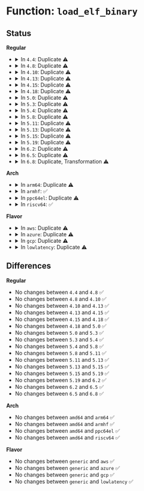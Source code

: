 # Function: <code>load_elf_binary</code>

## Status
<b>Regular</b>
<ul>
<li>
<details>
<summary>In <code>4.4</code>: Duplicate ⚠️</summary>

```c
int load_elf_binary(struct linux_binprm *bprm);
```

**Collision:** Static Duplication

**Inline:** No

**Transformation:** False

**Instances:**

```
In fs/binfmt_elf.c (ffffffff81267530)
Location: fs/binfmt_elf.c:665
Inline: False
```
```
In fs/compat_binfmt_elf.c (ffffffff8126a1b0)
Location: fs/binfmt_elf.c:665
Inline: False
```
**Symbols:**

```
ffffffff81267530-ffffffff81268693: load_elf_binary (STB_LOCAL)
ffffffff8126a1b0-ffffffff8126b37b: load_elf_binary (STB_LOCAL)
```
</details>
</li>
<li>
<details>
<summary>In <code>4.8</code>: Duplicate ⚠️</summary>

```c
int load_elf_binary(struct linux_binprm *bprm);
```

**Collision:** Static Duplication

**Inline:** No

**Transformation:** False

**Instances:**

```
In fs/binfmt_elf.c (ffffffff81293570)
Location: fs/binfmt_elf.c:668
Inline: False
```
```
In fs/compat_binfmt_elf.c (ffffffff81296180)
Location: fs/binfmt_elf.c:668
Inline: False
```
**Symbols:**

```
ffffffff81293570-ffffffff8129465c: load_elf_binary (STB_LOCAL)
ffffffff81296180-ffffffff812972e7: load_elf_binary (STB_LOCAL)
```
</details>
</li>
<li>
<details>
<summary>In <code>4.10</code>: Duplicate ⚠️</summary>

```c
int load_elf_binary(struct linux_binprm *bprm);
```

**Collision:** Static Duplication

**Inline:** No

**Transformation:** False

**Instances:**

```
In fs/binfmt_elf.c (ffffffff812a82e0)
Location: fs/binfmt_elf.c:668
Inline: False
```
```
In fs/compat_binfmt_elf.c (ffffffff812aad60)
Location: fs/binfmt_elf.c:668
Inline: False
```
**Symbols:**

```
ffffffff812a82e0-ffffffff812a9301: load_elf_binary (STB_LOCAL)
ffffffff812aad60-ffffffff812abe29: load_elf_binary (STB_LOCAL)
```
</details>
</li>
<li>
<details>
<summary>In <code>4.13</code>: Duplicate ⚠️</summary>

```c
int load_elf_binary(struct linux_binprm *bprm);
```

**Collision:** Static Duplication

**Inline:** No

**Transformation:** False

**Instances:**

```
In fs/binfmt_elf.c (ffffffff812b4bf0)
Location: fs/binfmt_elf.c:679
Inline: False
```
```
In fs/compat_binfmt_elf.c (ffffffff812b7bf0)
Location: fs/binfmt_elf.c:679
Inline: False
```
**Symbols:**

```
ffffffff812b4bf0-ffffffff812b5c7c: load_elf_binary (STB_LOCAL)
ffffffff812b7bf0-ffffffff812b8cfc: load_elf_binary (STB_LOCAL)
```
</details>
</li>
<li>
<details>
<summary>In <code>4.15</code>: Duplicate ⚠️</summary>

```c
int load_elf_binary(struct linux_binprm *bprm);
```

**Collision:** Static Duplication

**Inline:** No

**Transformation:** False

**Instances:**

```
In fs/binfmt_elf.c (ffffffff812d8470)
Location: fs/binfmt_elf.c:685
Inline: False
```
```
In fs/compat_binfmt_elf.c (ffffffff812db4e0)
Location: fs/binfmt_elf.c:685
Inline: False
```
**Symbols:**

```
ffffffff812d8470-ffffffff812d9510: load_elf_binary (STB_LOCAL)
ffffffff812db4e0-ffffffff812dc5dc: load_elf_binary (STB_LOCAL)
```
</details>
</li>
<li>
<details>
<summary>In <code>4.18</code>: Duplicate ⚠️</summary>

```c
int load_elf_binary(struct linux_binprm *bprm);
```

**Collision:** Static Duplication

**Inline:** No

**Transformation:** False

**Instances:**

```
In fs/binfmt_elf.c (ffffffff81304340)
Location: fs/binfmt_elf.c:690
Inline: False
```
```
In fs/compat_binfmt_elf.c (ffffffff81307c40)
Location: fs/binfmt_elf.c:690
Inline: False
```
**Symbols:**

```
ffffffff81304340-ffffffff813054c3: load_elf_binary (STB_LOCAL)
ffffffff81307c40-ffffffff81308e17: load_elf_binary (STB_LOCAL)
```
</details>
</li>
<li>
<details>
<summary>In <code>5.0</code>: Duplicate ⚠️</summary>

```c
int load_elf_binary(struct linux_binprm *bprm);
```

**Collision:** Static Duplication

**Inline:** No

**Transformation:** False

**Instances:**

```
In fs/binfmt_elf.c (ffffffff81319a90)
Location: fs/binfmt_elf.c:690
Inline: False
```
```
In fs/compat_binfmt_elf.c (ffffffff8131d450)
Location: fs/binfmt_elf.c:690
Inline: False
```
**Symbols:**

```
ffffffff81319a90-ffffffff8131ac54: load_elf_binary (STB_LOCAL)
ffffffff8131d450-ffffffff8131e627: load_elf_binary (STB_LOCAL)
```
</details>
</li>
<li>
<details>
<summary>In <code>5.3</code>: Duplicate ⚠️</summary>

```c
int load_elf_binary(struct linux_binprm *bprm);
```

**Collision:** Static Duplication

**Inline:** No

**Transformation:** False

**Instances:**

```
In fs/binfmt_elf.c (ffffffff81340fd0)
Location: fs/binfmt_elf.c:693
Inline: False
```
```
In fs/compat_binfmt_elf.c (ffffffff813448e0)
Location: fs/binfmt_elf.c:693
Inline: False
```
**Symbols:**

```
ffffffff81340fd0-ffffffff813421aa: load_elf_binary (STB_LOCAL)
ffffffff813448e0-ffffffff81345afb: load_elf_binary (STB_LOCAL)
```
</details>
</li>
<li>
<details>
<summary>In <code>5.4</code>: Duplicate ⚠️</summary>

```c
int load_elf_binary(struct linux_binprm *bprm);
```

**Collision:** Static Duplication

**Inline:** No

**Transformation:** False

**Instances:**

```
In fs/binfmt_elf.c (ffffffff81359470)
Location: fs/binfmt_elf.c:673
Inline: False
```
```
In fs/compat_binfmt_elf.c (ffffffff8135cc10)
Location: fs/binfmt_elf.c:673
Inline: False
```
**Symbols:**

```
ffffffff81359470-ffffffff8135a5da: load_elf_binary (STB_LOCAL)
ffffffff8135cc10-ffffffff8135dde3: load_elf_binary (STB_LOCAL)
```
</details>
</li>
<li>
<details>
<summary>In <code>5.8</code>: Duplicate ⚠️</summary>

```c
int load_elf_binary(struct linux_binprm *bprm);
```

**Collision:** Static Duplication

**Inline:** No

**Transformation:** False

**Instances:**

```
In fs/binfmt_elf.c (ffffffff813a0c80)
Location: fs/binfmt_elf.c:796
Inline: False
```
```
In fs/compat_binfmt_elf.c (ffffffff813a3f20)
Location: fs/binfmt_elf.c:796
Inline: False
```
**Symbols:**

```
ffffffff813a0c80-ffffffff813a1a9a: load_elf_binary (STB_LOCAL)
ffffffff813a3f20-ffffffff813a4d87: load_elf_binary (STB_LOCAL)
```
</details>
</li>
<li>
<details>
<summary>In <code>5.11</code>: Duplicate ⚠️</summary>

```c
int load_elf_binary(struct linux_binprm *bprm);
```

**Collision:** Static Duplication

**Inline:** No

**Transformation:** False

**Instances:**

```
In fs/binfmt_elf.c (ffffffff813b1de0)
Location: fs/binfmt_elf.c:820
Inline: False
```
```
In fs/compat_binfmt_elf.c (ffffffff813b4c60)
Location: fs/binfmt_elf.c:820
Inline: False
```
**Symbols:**

```
ffffffff813b1de0-ffffffff813b2cae: load_elf_binary (STB_LOCAL)
ffffffff813b4c60-ffffffff813b5b40: load_elf_binary (STB_LOCAL)
```
</details>
</li>
<li>
<details>
<summary>In <code>5.13</code>: Duplicate ⚠️</summary>

```c
int load_elf_binary(struct linux_binprm *bprm);
```

**Collision:** Static Duplication

**Inline:** No

**Transformation:** False

**Instances:**

```
In fs/binfmt_elf.c (ffffffff813b8f40)
Location: fs/binfmt_elf.c:823
Inline: False
```
```
In fs/compat_binfmt_elf.c (ffffffff813bbc90)
Location: fs/binfmt_elf.c:823
Inline: False
```
**Symbols:**

```
ffffffff813b8f40-ffffffff813b9d8e: load_elf_binary (STB_LOCAL)
ffffffff813bbc90-ffffffff813bcb1b: load_elf_binary (STB_LOCAL)
```
</details>
</li>
<li>
<details>
<summary>In <code>5.15</code>: Duplicate ⚠️</summary>

```c
int load_elf_binary(struct linux_binprm *bprm);
```

**Collision:** Static Duplication

**Inline:** No

**Transformation:** False

**Instances:**

```
In fs/binfmt_elf.c (ffffffff81408c50)
Location: fs/binfmt_elf.c:823
Inline: False
```
```
In fs/compat_binfmt_elf.c (ffffffff8140b990)
Location: fs/binfmt_elf.c:823
Inline: False
```
**Symbols:**

```
ffffffff81408c50-ffffffff81409a9e: load_elf_binary (STB_LOCAL)
ffffffff8140b990-ffffffff8140c830: load_elf_binary (STB_LOCAL)
```
</details>
</li>
<li>
<details>
<summary>In <code>5.19</code>: Duplicate ⚠️</summary>

```c
int load_elf_binary(struct linux_binprm *bprm);
```

**Collision:** Static Duplication

**Inline:** No

**Transformation:** False

**Instances:**

```
In fs/binfmt_elf.c (ffffffff8147d8c0)
Location: fs/binfmt_elf.c:824
Inline: False
```
```
In fs/compat_binfmt_elf.c (ffffffff81480760)
Location: fs/binfmt_elf.c:824
Inline: False
```
**Symbols:**

```
ffffffff8147d8c0-ffffffff8147e773: load_elf_binary (STB_LOCAL)
ffffffff81480760-ffffffff81481674: load_elf_binary (STB_LOCAL)
```
</details>
</li>
<li>
<details>
<summary>In <code>6.2</code>: Duplicate ⚠️</summary>

```c
int load_elf_binary(struct linux_binprm *bprm);
```

**Collision:** Static Duplication

**Inline:** No

**Transformation:** False

**Instances:**

```
In fs/binfmt_elf.c (ffffffff81510690)
Location: fs/binfmt_elf.c:818
Inline: False
```
```
In fs/compat_binfmt_elf.c (ffffffff81513700)
Location: fs/binfmt_elf.c:818
Inline: False
```
**Symbols:**

```
ffffffff81510690-ffffffff81511559: load_elf_binary (STB_LOCAL)
ffffffff81513700-ffffffff81514693: load_elf_binary (STB_LOCAL)
```
</details>
</li>
<li>
<details>
<summary>In <code>6.5</code>: Duplicate ⚠️</summary>

```c
int load_elf_binary(struct linux_binprm *bprm);
```

**Collision:** Static Duplication

**Inline:** No

**Transformation:** False

**Instances:**

```
In fs/binfmt_elf.c (ffffffff81547fd0)
Location: fs/binfmt_elf.c:823
Inline: False
```
```
In fs/compat_binfmt_elf.c (ffffffff8154b160)
Location: fs/binfmt_elf.c:823
Inline: False
```
**Symbols:**

```
ffffffff81547fd0-ffffffff81548e57: load_elf_binary (STB_LOCAL)
ffffffff8154b160-ffffffff8154c0a9: load_elf_binary (STB_LOCAL)
```
</details>
</li>
<li>
<details>
<summary>In <code>6.8</code>: Duplicate, Transformation ⚠️</summary>

```c
int load_elf_binary(struct linux_binprm *bprm);
```

**Collision:** Static Duplication

**Inline:** No

**Transformation:** True

**Instances:**

```
In fs/binfmt_elf.c (ffffffff8157d450)
Location: fs/binfmt_elf.c:819
Inline: False
```
```
In fs/compat_binfmt_elf.c (0)
Location: fs/binfmt_elf.c:819
Inline: False
```
**Symbols:**

```
ffffffff8157d450-ffffffff8157e1f1: load_elf_binary (STB_LOCAL)
ffffffff81580560-ffffffff8158146f: load_elf_binary (STB_LOCAL)
ffffffff821c77ea-ffffffff821c7852: load_elf_binary.cold (STB_LOCAL)
```
</details>
</li>
</ul>
<b>Arch</b>
<ul>
<li>
<details>
<summary>In <code>arm64</code>: Duplicate ⚠️</summary>

```c
int load_elf_binary(struct linux_binprm *bprm);
```

**Collision:** Static Duplication

**Inline:** No

**Transformation:** False

**Instances:**

```
In fs/binfmt_elf.c (ffff80001041ee00)
Location: fs/binfmt_elf.c:673
Inline: False
```
```
In fs/compat_binfmt_elf.c (ffff8000104228b8)
Location: fs/binfmt_elf.c:673
Inline: False
```
**Symbols:**

```
ffff80001041ee00-ffff80001041fc14: load_elf_binary (STB_LOCAL)
ffff8000104228b8-ffff800010423774: load_elf_binary (STB_LOCAL)
```
</details>
</li>
<li>
<details>
<summary>In <code>armhf</code>: ✅</summary>

```c
int load_elf_binary(struct linux_binprm *bprm);
```

**Collision:** Unique Static

**Inline:** No

**Transformation:** False

**Instances:**

```
In fs/binfmt_elf.c (c05e6f84)
Location: fs/binfmt_elf.c:673
Inline: False
```
**Symbols:**

```
c05e6f84-c05e7e38: load_elf_binary (STB_LOCAL)
```
</details>
</li>
<li>
<details>
<summary>In <code>ppc64el</code>: Duplicate ⚠️</summary>

```c
int load_elf_binary(struct linux_binprm *bprm);
```

**Collision:** Static Duplication

**Inline:** No

**Transformation:** False

**Instances:**

```
In fs/binfmt_elf.c (c00000000052d880)
Location: fs/binfmt_elf.c:673
Inline: False
```
```
In fs/compat_binfmt_elf.c (c000000000531560)
Location: fs/binfmt_elf.c:673
Inline: False
```
**Symbols:**

```
c00000000052d880-c00000000052ea4c: load_elf_binary (STB_LOCAL)
c000000000531560-c000000000532668: load_elf_binary (STB_LOCAL)
```
</details>
</li>
<li>
<details>
<summary>In <code>riscv64</code>: ✅</summary>

```c
int load_elf_binary(struct linux_binprm *bprm);
```

**Collision:** Unique Static

**Inline:** No

**Transformation:** False

**Instances:**

```
In fs/binfmt_elf.c (ffffffe0002c1ba8)
Location: fs/binfmt_elf.c:673
Inline: False
```
**Symbols:**

```
ffffffe0002c1ba8-ffffffe0002c263e: load_elf_binary (STB_LOCAL)
```
</details>
</li>
</ul>
<b>Flavor</b>
<ul>
<li>
<details>
<summary>In <code>aws</code>: Duplicate ⚠️</summary>

```c
int load_elf_binary(struct linux_binprm *bprm);
```

**Collision:** Static Duplication

**Inline:** No

**Transformation:** False

**Instances:**

```
In fs/binfmt_elf.c (ffffffff81351a50)
Location: fs/binfmt_elf.c:673
Inline: False
```
```
In fs/compat_binfmt_elf.c (ffffffff813551f0)
Location: fs/binfmt_elf.c:673
Inline: False
```
**Symbols:**

```
ffffffff81351a50-ffffffff81352bba: load_elf_binary (STB_LOCAL)
ffffffff813551f0-ffffffff813563c3: load_elf_binary (STB_LOCAL)
```
</details>
</li>
<li>
<details>
<summary>In <code>azure</code>: Duplicate ⚠️</summary>

```c
int load_elf_binary(struct linux_binprm *bprm);
```

**Collision:** Static Duplication

**Inline:** No

**Transformation:** False

**Instances:**

```
In fs/binfmt_elf.c (ffffffff81342730)
Location: fs/binfmt_elf.c:673
Inline: False
```
```
In fs/compat_binfmt_elf.c (ffffffff81345eb0)
Location: fs/binfmt_elf.c:673
Inline: False
```
**Symbols:**

```
ffffffff81342730-ffffffff8134389a: load_elf_binary (STB_LOCAL)
ffffffff81345eb0-ffffffff81347083: load_elf_binary (STB_LOCAL)
```
</details>
</li>
<li>
<details>
<summary>In <code>gcp</code>: Duplicate ⚠️</summary>

```c
int load_elf_binary(struct linux_binprm *bprm);
```

**Collision:** Static Duplication

**Inline:** No

**Transformation:** False

**Instances:**

```
In fs/binfmt_elf.c (ffffffff8134f520)
Location: fs/binfmt_elf.c:673
Inline: False
```
```
In fs/compat_binfmt_elf.c (ffffffff81352cc0)
Location: fs/binfmt_elf.c:673
Inline: False
```
**Symbols:**

```
ffffffff8134f520-ffffffff8135068a: load_elf_binary (STB_LOCAL)
ffffffff81352cc0-ffffffff81353e93: load_elf_binary (STB_LOCAL)
```
</details>
</li>
<li>
<details>
<summary>In <code>lowlatency</code>: Duplicate ⚠️</summary>

```c
int load_elf_binary(struct linux_binprm *bprm);
```

**Collision:** Static Duplication

**Inline:** No

**Transformation:** False

**Instances:**

```
In fs/binfmt_elf.c (ffffffff81362aa0)
Location: fs/binfmt_elf.c:673
Inline: False
```
```
In fs/compat_binfmt_elf.c (ffffffff81366480)
Location: fs/binfmt_elf.c:673
Inline: False
```
**Symbols:**

```
ffffffff81362aa0-ffffffff81363c0a: load_elf_binary (STB_LOCAL)
ffffffff81366480-ffffffff81367653: load_elf_binary (STB_LOCAL)
```
</details>
</li>
</ul>

## Differences
<b>Regular</b>
<ul>
<li>
No changes between <code>4.4</code> and <code>4.8</code> ✅
</li>
<li>
No changes between <code>4.8</code> and <code>4.10</code> ✅
</li>
<li>
No changes between <code>4.10</code> and <code>4.13</code> ✅
</li>
<li>
No changes between <code>4.13</code> and <code>4.15</code> ✅
</li>
<li>
No changes between <code>4.15</code> and <code>4.18</code> ✅
</li>
<li>
No changes between <code>4.18</code> and <code>5.0</code> ✅
</li>
<li>
No changes between <code>5.0</code> and <code>5.3</code> ✅
</li>
<li>
No changes between <code>5.3</code> and <code>5.4</code> ✅
</li>
<li>
No changes between <code>5.4</code> and <code>5.8</code> ✅
</li>
<li>
No changes between <code>5.8</code> and <code>5.11</code> ✅
</li>
<li>
No changes between <code>5.11</code> and <code>5.13</code> ✅
</li>
<li>
No changes between <code>5.13</code> and <code>5.15</code> ✅
</li>
<li>
No changes between <code>5.15</code> and <code>5.19</code> ✅
</li>
<li>
No changes between <code>5.19</code> and <code>6.2</code> ✅
</li>
<li>
No changes between <code>6.2</code> and <code>6.5</code> ✅
</li>
<li>
No changes between <code>6.5</code> and <code>6.8</code> ✅
</li>
</ul>
<b>Arch</b>
<ul>
<li>
No changes between <code>amd64</code> and <code>arm64</code> ✅
</li>
<li>
No changes between <code>amd64</code> and <code>armhf</code> ✅
</li>
<li>
No changes between <code>amd64</code> and <code>ppc64el</code> ✅
</li>
<li>
No changes between <code>amd64</code> and <code>riscv64</code> ✅
</li>
</ul>
<b>Flavor</b>
<ul>
<li>
No changes between <code>generic</code> and <code>aws</code> ✅
</li>
<li>
No changes between <code>generic</code> and <code>azure</code> ✅
</li>
<li>
No changes between <code>generic</code> and <code>gcp</code> ✅
</li>
<li>
No changes between <code>generic</code> and <code>lowlatency</code> ✅
</li>
</ul>

